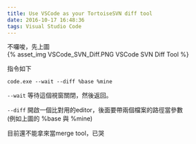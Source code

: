 ```yaml
---
title: Use VSCode as your TortoiseSVN diff tool
date: 2016-10-17 16:48:36
tags: Visual Studio Code
---
```


不囉唆，先上圖  
{% asset_img VSCode_SVN_Diff.PNG VSCode SVN Diff Tool %}

指令如下
```
code.exe --wait --diff %base %mine
```

``--wait`` 等待這個視窗關閉，然後返回。

``--diff`` 開啟一個比對用的editor，後面要帶兩個檔案的路徑當參數  
(例如上圖的 %base 與 %mine)

目前還不能拿來當merge tool，已哭